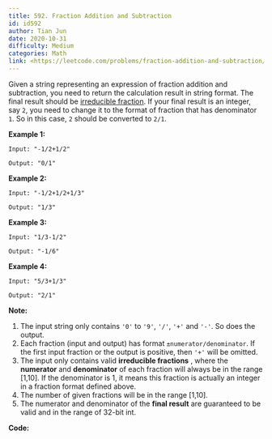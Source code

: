 ```yaml
---
title: 592. Fraction Addition and Subtraction
id: id592
author: Tian Jun
date: 2020-10-31
difficulty: Medium
categories: Math
link: <https://leetcode.com/problems/fraction-addition-and-subtraction/description/>
---
```


Given a string representing an expression of fraction addition and
subtraction, you need to return the calculation result in string format. The
final result should be [irreducible
fraction](https://en.wikipedia.org/wiki/Irreducible_fraction). If your final
result is an integer, say `2`, you need to change it to the format of fraction
that has denominator `1`. So in this case, `2` should be converted to `2/1`.

**Example 1:**  
            
	Input: "-1/2+1/2"    
	Output: "0/1"    

**Example 2:**  
            
	Input: "-1/2+1/2+1/3"    
	Output: "1/3"    

**Example 3:**  
            
	Input: "1/3-1/2"    
	Output: "-1/6"    

**Example 4:**  
            
	Input: "5/3+1/3"    
	Output: "2/1"    

**Note:**  

  1. The input string only contains `'0'` to `'9'`, `'/'`, `'+'` and `'-'`. So does the output.
  2. Each fraction (input and output) has format `±numerator/denominator`. If the first input fraction or the output is positive, then `'+'` will be omitted.
  3. The input only contains valid **irreducible fractions** , where the **numerator** and **denominator** of each fraction will always be in the range [1,10]. If the denominator is 1, it means this fraction is actually an integer in a fraction format defined above.
  4. The number of given fractions will be in the range [1,10].
  5. The numerator and denominator of the **final result** are guaranteed to be valid and in the range of 32-bit int.


**Code:**
